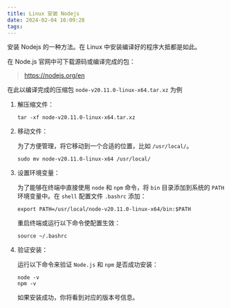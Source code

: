 ```yaml
---
title: Linux 安装 Nodejs
date: 2024-02-04 16:09:28
tags:
---
```


安装 Nodejs 的一种方法。在 Linux 中安装编译好的程序大抵都是如此。
 <!-- more -->


在 Node.js 官网中可下载源码或编译完成的包：

> <https://nodejs.org/en>

在此以编译完成的压缩包 `node-v20.11.0-linux-x64.tar.xz` 为例

1. 解压缩文件：

    ```shell
    tar -xf node-v20.11.0-linux-x64.tar.xz
    ```

2. 移动文件：

    为了方便管理，将它移动到一个合适的位置，比如 `/usr/local/`。

    ```shell
    sudo mv node-v20.11.0-linux-x64 /usr/local/
    ```

3. 设置环境变量：

    为了能够在终端中直接使用 `node` 和 `npm` 命令，将 `bin` 目录添加到系统的 `PATH` 环境变量中。在 `shell` 配置文件 `.bashrc` 添加：

    ```shell
    export PATH=/usr/local/node-v20.11.0-linux-x64/bin:$PATH
    ```

    重启终端或运行以下命令使配置生效：

    ```shell
    source ~/.bashrc
    ```

4. 验证安装：

    运行以下命令来验证 `Node.js` 和 `npm` 是否成功安装：

    ```shell
    node -v
    npm -v
    ```

    如果安装成功，你将看到对应的版本号信息。
